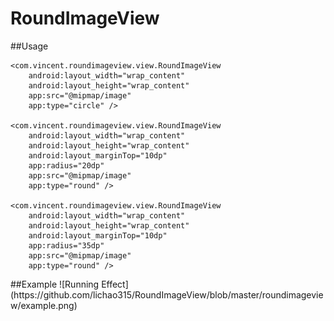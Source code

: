 # RoundImageView
##Usage
<LinearLayout xmlns:android="http://schemas.android.com/apk/res/android"
    xmlns:app="http://schemas.android.com/apk/res-auto"
    android:layout_width="match_parent"
    android:layout_height="match_parent"
    android:orientation="vertical"
    android:paddingBottom="@dimen/activity_vertical_margin"
    android:paddingLeft="@dimen/activity_horizontal_margin"
    android:paddingRight="@dimen/activity_horizontal_margin"
    android:paddingTop="@dimen/activity_vertical_margin">

    <com.vincent.roundimageview.view.RoundImageView
        android:layout_width="wrap_content"
        android:layout_height="wrap_content"
        app:src="@mipmap/image"
        app:type="circle" />

    <com.vincent.roundimageview.view.RoundImageView
        android:layout_width="wrap_content"
        android:layout_height="wrap_content"
        android:layout_marginTop="10dp"
        app:radius="20dp"
        app:src="@mipmap/image"
        app:type="round" />

    <com.vincent.roundimageview.view.RoundImageView
        android:layout_width="wrap_content"
        android:layout_height="wrap_content"
        android:layout_marginTop="10dp"
        app:radius="35dp"
        app:src="@mipmap/image"
        app:type="round" />

</LinearLayout>
##Example
![Running Effect](https://github.com/lichao315/RoundImageView/blob/master/roundimageview/example.png)

